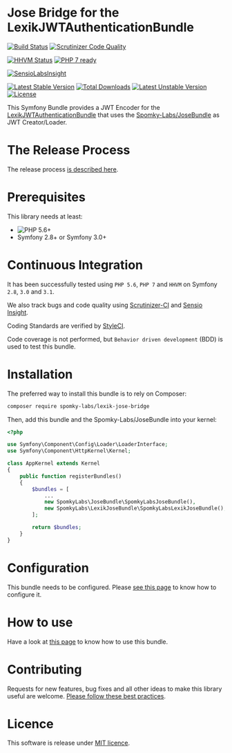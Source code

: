 Jose Bridge for the LexikJWTAuthenticationBundle
================================================

[![Build Status](https://travis-ci.org/Spomky-Labs/lexik-jose-bridge.svg?branch=master)](https://travis-ci.org/Spomky-Labs/lexik-jose-bridge)
[![Scrutinizer Code Quality](https://scrutinizer-ci.com/g/Spomky-Labs/lexik-jose-bridge/badges/quality-score.png?b=master)](https://scrutinizer-ci.com/g/Spomky-Labs/lexik-jose-bridge/?branch=master)

[![HHVM Status](http://hhvm.h4cc.de/badge/spomky-labs/lexik-jose-bridge.png)](http://hhvm.h4cc.de/package/spomky-labs/lexik-jose-bridge)
[![PHP 7 ready](http://php7ready.timesplinter.ch/Spomky-Labs/lexik-jose-bridge/badge.svg)](https://travis-ci.org/Spomky-Labs/lexik-jose-bridge)

[![SensioLabsInsight](https://insight.sensiolabs.com/projects/b351c9ca-b49f-4f22-925a-8e0cab6b8cb2/big.png)](https://insight.sensiolabs.com/projects/b351c9ca-b49f-4f22-925a-8e0cab6b8cb2)

[![Latest Stable Version](https://poser.pugx.org/spomky-labs/lexik-jose-bridge/v/stable.png)](https://packagist.org/packages/spomky-labs/lexik-jose-bridge)
[![Total Downloads](https://poser.pugx.org/spomky-labs/lexik-jose-bridge/downloads.png)](https://packagist.org/packages/spomky-labs/lexik-jose-bridge)
[![Latest Unstable Version](https://poser.pugx.org/spomky-labs/lexik-jose-bridge/v/unstable.png)](https://packagist.org/packages/spomky-labs/lexik-jose-bridge)
[![License](https://poser.pugx.org/spomky-labs/lexik-jose-bridge/license.png)](https://packagist.org/packages/spomky-labs/lexik-jose-bridge)

This Symfony Bundle provides a JWT Encoder for the [LexikJWTAuthenticationBundle](https://github.com/lexik/LexikJWTAuthenticationBundle) that uses the [Spomky-Labs/JoseBundle](https://github.com/Spomky-Labs/JoseBundle) as JWT Creator/Loader.

# The Release Process

The release process [is described here](Resources/doc/Release.md).

# Prerequisites

This library needs at least:
* ![PHP 5.6+](https://img.shields.io/badge/PHP-5.6%2B-ff69b4.svg)
* Symfony 2.8+ or Symfony 3.0+

# Continuous Integration

It has been successfully tested using `PHP 5.6`, `PHP 7` and `HHVM` on Symfony `2.8`, `3.0` and `3.1`.

We also track bugs and code quality using [Scrutinizer-CI](https://scrutinizer-ci.com/g/Spomky-Labs/lexik-jose-bridge) and [Sensio Insight](https://insight.sensiolabs.com/projects/b351c9ca-b49f-4f22-925a-8e0cab6b8cb2).

Coding Standards are verified by [StyleCI](https://styleci.io/repos/61054893).

Code coverage is not performed, but `Behavior driven development` (BDD) is used to test this bundle. 

# Installation

The preferred way to install this bundle is to rely on Composer:

```sh
composer require spomky-labs/lexik-jose-bridge
```

Then, add this bundle and the Spomky-Labs/JoseBundle into your kernel:

```php
<?php

use Symfony\Component\Config\Loader\LoaderInterface;
use Symfony\Component\HttpKernel\Kernel;

class AppKernel extends Kernel
{
    public function registerBundles()
    {
        $bundles = [
            ...
            new SpomkyLabs\JoseBundle\SpomkyLabsJoseBundle(),
            new SpomkyLabs\LexikJoseBundle\SpomkyLabsLexikJoseBundle(),
        ];

        return $bundles;
    }
}
```

# Configuration

This bundle needs to be configured. Please [see this page](Resources/doc/Configuration.md) to know how to configure it.

# How to use

Have a look at [this page](Resources/doc/Use.md) to know how to use this bundle.

# Contributing

Requests for new features, bug fixes and all other ideas to make this library useful are welcome. [Please follow these best practices](Resources/doc/Contributing.md).

# Licence

This software is release under [MIT licence](LICENSE).
